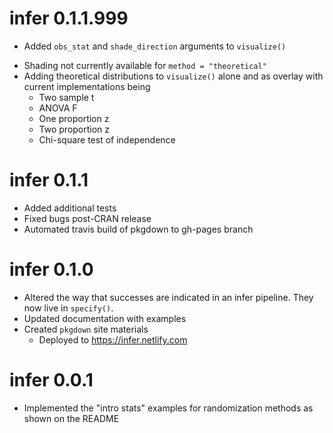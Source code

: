 # infer 0.1.1.999
- Added `obs_stat` and `shade_direction` arguments to `visualize()`
<!--
  - Used internal `ggplot2` package functions suggested by @jimhester to shade
  density histogram appropriately
  - `bin.R` copied from `ggplot2` package for use here
-->
  - Shading not currently available for `method = "theoretical"`
- Adding theoretical distributions to `visualize()` alone and as overlay with current implementations being
    - Two sample t
    - ANOVA F
    - One proportion z
    - Two proportion z
    - Chi-square test of independence
    
# infer 0.1.1
- Added additional tests
- Fixed bugs post-CRAN release
- Automated travis build of pkgdown to gh-pages branch

# infer 0.1.0
- Altered the way that successes are indicated in an infer pipeline. They now live in `specify()`.
- Updated documentation with examples
- Created `pkgdown` site materials
  - Deployed to https://infer.netlify.com


# infer 0.0.1
- Implemented the "intro stats" examples for randomization methods as shown on the README
